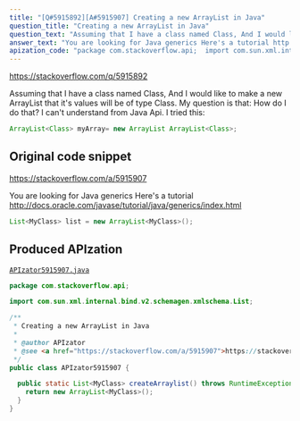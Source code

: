 ```yaml
---
title: "[Q#5915892][A#5915907] Creating a new ArrayList in Java"
question_title: "Creating a new ArrayList in Java"
question_text: "Assuming that I have a class named Class, And I would like to make a new ArrayList that it's values will be of type Class. My question is that: How do I do that? I can't understand from Java Api. I tried this:"
answer_text: "You are looking for Java generics Here's a tutorial http://docs.oracle.com/javase/tutorial/java/generics/index.html"
apization_code: "package com.stackoverflow.api;  import com.sun.xml.internal.bind.v2.schemagen.xmlschema.List;  /**  * Creating a new ArrayList in Java  *  * @author APIzator  * @see <a href=\"https://stackoverflow.com/a/5915907\">https://stackoverflow.com/a/5915907</a>  */ public class APIzator5915907 {    public static List<MyClass> createArraylist() throws RuntimeException {     return new ArrayList<MyClass>();   } }"
---
```


https://stackoverflow.com/q/5915892

Assuming that I have a class named Class,
And I would like to make a new ArrayList that it&#x27;s values will be of type Class.
My question is that: How do I do that?
I can&#x27;t understand from Java Api.
I tried this:


```java
ArrayList<Class> myArray= new ArrayList ArrayList<Class>;
```


## Original code snippet

https://stackoverflow.com/a/5915907

You are looking for Java generics
Here&#x27;s a tutorial http://docs.oracle.com/javase/tutorial/java/generics/index.html

```java
List<MyClass> list = new ArrayList<MyClass>();
```

## Produced APIzation

[`APIzator5915907.java`](https://github.com/pasqualesalza/apization-temp-data/raw/master/apizations/java/APIzator5915907.java)

```java
package com.stackoverflow.api;

import com.sun.xml.internal.bind.v2.schemagen.xmlschema.List;

/**
 * Creating a new ArrayList in Java
 *
 * @author APIzator
 * @see <a href="https://stackoverflow.com/a/5915907">https://stackoverflow.com/a/5915907</a>
 */
public class APIzator5915907 {

  public static List<MyClass> createArraylist() throws RuntimeException {
    return new ArrayList<MyClass>();
  }
}

```